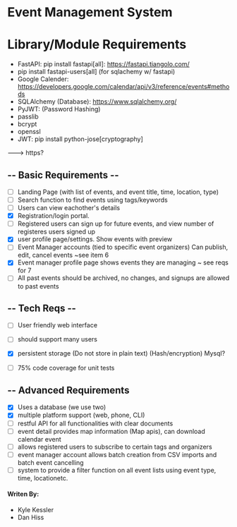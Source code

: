 # Event Management System 
# Library/Module Requirements
- FastAPI: pip install fastapi[all]: https://fastapi.tiangolo.com/
- pip install fastapi-users[all] (for sqlachemy w/ fastapi)
- Google Calender: https://developers.google.com/calendar/api/v3/reference/events#methods
- SQLAlchemy (Database): https://www.sqlalchemy.org/
- PyJWT: (Password Hashing)
- passlib
- bcrypt
- openssl
- JWT: pip install python-jose[cryptography]

---> https?

## -- Basic Requirements --
- [ ] Landing Page (with list of events, and event title, time, location, type)
- [ ] Search function to find events using tags/keywords
- [ ] Users can view eachother's details
- [X] Registration/login portal.
- [ ] Registered users can sign up for future events, and view number of registeres users signed up
- [X] user profile page/settings. Show events with preview
- [ ] Event Manager accounts (tied to specific event organizers) Can publish, edit, cancel events ~see item 6
- [X] Event manager profile page shows events they are managing ~ see reqs for 7
- [ ] All past events should be archived, no changes, and signups are allowed to past events

## -- Tech Reqs --
- [ ] User friendly web interface
- [ ] should support many users
- [X] persistent storage (Do not store in plain text) (Hash/encryption) Mysql?
- [ ] 75% code coverage for unit tests


## -- Advanced Requirements
- [X] Uses a database (we use two)
- [X] multiple platform support (web, phone, CLI)
- [ ] restful API for all functionalities with clear documents
- [ ] event detail provides map information (Map apis), can download calendar event
- [ ] allows registered users to subscribe to certain tags and organizers
- [ ] event manager account allows batch creation from CSV imports and batch event cancelling
- [ ] system to provide a filter function on all event lists using event type, time, locationetc.

#### Writen By:
- Kyle Kessler
- Dan Hiss
